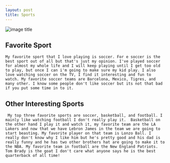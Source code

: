 ```yaml
---
layout: post
title: Sports
---
```


![image title](/images/originals-yung-1.jpg)

##  Favorite Sport
    My favorite sport that I love playing is soccer. For e soccer is the best sport out of all but that's just my opinion. I've played soccer for almost my whole life and I will keep playing until I get too old to play, but once I can i'm going to make sure my kid play. I also love watching soccer on the TV, I find it interesting and fun to watch. My favorite soccer teams are Barcelona, Mexico, Tigres, and many other. I know some people don't like soccer but its not that bad if you put some time in to it.

## Other Interesting Sports
     My top three favorite sports are soccer, basketball, and football. I mainly like watching football I don't really play it.  Basketball on the other hand I play it and watch it, my favorite team are the LA Lakers and now that we have Lebron James in the team we are going to start beasting. My favorite player on that team is Lonzo Ball. I really don't know why I like him but he's pretty good and his dad is really funny and he has two other brothers hat are going to make it to the NBA. My favorite team in football are the New England Patriots. Tom Brady is the goat I don't care what anyone says he is the best quarterback of all time!
